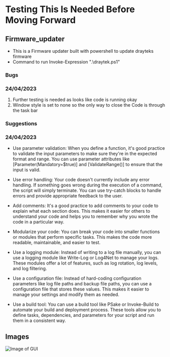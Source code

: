 # Testing This Is Needed Before Moving Forward

## Firmware_updater

- This is a Firmware updater built with powershell to update drayteks firmware 
- Command to run Invoke-Expression ".\draytek.ps1"

### Bugs

### 24/04/2023 ###

1. Further testing is needed as looks like code is running okay 
2. Window style is set to none so the only way to close the Code is through the task bar

 ### Suggestions

### 24/04/2023 ###

- Use parameter validation: When you define a function, it's good practice to validate the input parameters to make sure they're in the expected format and range. You can use parameter attributes like [Parameter(Mandatory=$true)] and [ValidateRange()] to ensure that the input is valid.

- Use error handling: Your code doesn't currently include any error handling. If something goes wrong during the execution of a command, the script will simply terminate. You can use try-catch blocks to handle errors and provide appropriate feedback to the user.

- Add comments: It's a good practice to add comments to your code to explain what each section does. This makes it easier for others to understand your code and helps you to remember why you wrote the code in a particular way.

- Modularize your code: You can break your code into smaller functions or modules that perform specific tasks. This makes the code more readable, maintainable, and easier to test.

- Use a logging module: Instead of writing to a log file manually, you can use a logging module like Write-Log or Log4Net to manage your logs. These modules offer a lot of features, such as log rotation, log levels, and log filtering.

- Use a configuration file: Instead of hard-coding configuration parameters like log file paths and backup file paths, you can use a configuration file that stores these values. This makes it easier to manage your settings and modify them as needed.

- Use a build tool: You can use a build tool like PSake or Invoke-Build to automate your build and deployment process. These tools allow you to define tasks, dependencies, and parameters for your script and run them in a consistent way.

## Images

![Image of GUI](https://file%2B.vscode-resource.vscode-cdn.net/c%3A/Users/jonathankeefe.ASTONBERKELEY/OneDrive%20-%20Aston%20Berkeley%20Systems%20Ltd/Pictures/Screenshots/Screenshot%202023-04-24%20140945.png?version%3D1682341856571)